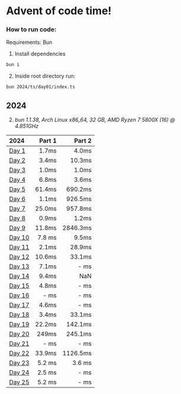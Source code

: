 # Advent of code time!

### How to run code:

Requirements:  Bun

1. Install dependencies

```sh
bun i
```

2. Inside root directory run:

```sh
bun 2024/ts/day01/index.ts
```

## 2024
2. *bun 1.1.38, Arch Linux x86_64, 32 GB, AMD Ryzen 7 5800X (16) @ 4.851GHz*

| 2024 | Part 1 | Part 2 |
| :--- | ---: | ---: |
| [Day 1](/2024/ts/day01/index.ts) | 1.7ms  | 4.0ms  |
| [Day 2](/2024/ts/day02/index.ts) | 3.4ms  | 10.3ms  |
| [Day 3](/2024/ts/day03/index.ts) | 1.0ms  | 1.0ms  |
| [Day 4](/2024/ts/day04/index.ts) | 6.8ms  | 3.6ms  |
| [Day 5](/2024/ts/day05/index.ts) | 61.4ms  | 690.2ms  |
| [Day 6](/2024/ts/day06/index.ts) | 1.1ms  | 926.5ms  |
| [Day 7](/2024/ts/day07/index.ts) | 25.0ms  | 957.8ms  |
| [Day 8](/2024/ts/day08/index.ts) | 0.9ms  | 1.2ms  |
| [Day 9](/2024/ts/day09/index.ts) | 11.8ms  | 2846.3ms  |
| [Day 10](/2024/ts/day10/index.ts) | 7.8 ms | 9.5ms |
| [Day 11](/2024/ts/day11/index.ts) | 2.1ms | 28.9ms |
| [Day 12](/2024/ts/day12/index.ts) | 10.6ms | 33.1ms |
| [Day 13](/2024/ts/day13/index.ts) | 7.1ms | - ms |
| [Day 14](/2024/ts/day14/index.ts) | 9.4ms | NaN |
| [Day 15](/2024/ts/day15/index.ts) | 4.8ms | - ms |
| [Day 16](/2024/ts/day16/index.ts) | - ms | - ms |
| [Day 17](/2024/ts/day17/index.ts) | 4.6ms | - ms |
| [Day 18](/2024/ts/day18/index.ts) | 3.4ms | 33.1ms |
| [Day 19](/2024/ts/day19/index.ts) | 22.2ms | 142.1ms |
| [Day 20](/2024/ts/day20/index.ts) | 249ms | 245.1ms |
| [Day 21](/2024/ts/day21/index.ts) | - ms | - ms |
| [Day 22](/2024/ts/day22/index.ts) | 33.9ms | 1126.5ms |
| [Day 23](/2024/ts/day23/index.ts) | 5.2 ms | 3.6 ms |
| [Day 24](/2024/ts/day24/index.ts) | 2.5 ms | - ms |
| [Day 25](/2024/ts/day25/index.ts) | 5.2 ms | - ms |
